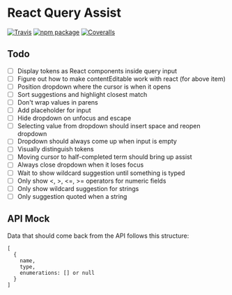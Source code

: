# React Query Assist

[![Travis][build-badge]][build]
[![npm package][npm-badge]][npm]
[![Coveralls][coveralls-badge]][coveralls]

## Todo

- [ ] Display tokens as React components inside query input
- [ ] Figure out how to make contentEditable work with react (for above item)
- [ ] Position dropdown where the cursor is when it opens
- [ ] Sort suggestions and highlight closest match
- [ ] Don't wrap values in parens
- [ ] Add placeholder for input
- [ ] Hide dropdown on unfocus and escape
- [ ] Selecting value from dropdown should insert space and reopen dropdown
- [ ] Dropdown should always come up when input is empty
- [ ] Visually distinguish tokens
- [ ] Moving cursor to half-completed term should bring up assist
- [ ] Always close dropdown when it loses focus
- [ ] Wait to show wildcard suggestion until something is typed
- [ ] Only show <, >, <=, >= operators for numeric fields
- [ ] Only show wildcard suggestion for strings
- [ ] Only suggestion quoted when a string

## API Mock

Data that should come back from the API follows this structure:

```
[
  {
    name,
    type,
    enumerations: [] or null
  }
]
```

[build-badge]: https://img.shields.io/travis/timberio/react-query-assist/master.png?style=flat-square
[build]: https://travis-ci.org/timberio/react-query-assist

[npm-badge]: https://img.shields.io/npm/v/react-query-assist.png?style=flat-square
[npm]: https://www.npmjs.org/react-query-assist

[coveralls-badge]: https://img.shields.io/coveralls/timberio/react-query-assist/master.png?style=flat-square
[coveralls]: https://coveralls.io/github/timberio/react-query-assist
